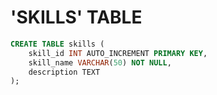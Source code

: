 # 'SKILLS' TABLE

```sql
CREATE TABLE skills (
    skill_id INT AUTO_INCREMENT PRIMARY KEY,
    skill_name VARCHAR(50) NOT NULL,
    description TEXT
);
```
